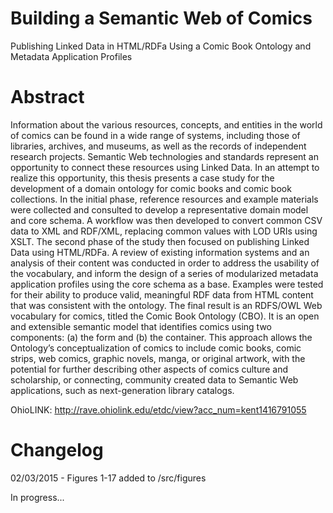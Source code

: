 # Building a Semantic Web of Comics

Publishing Linked Data in HTML/RDFa Using a Comic Book Ontology and Metadata Application Profiles

# Abstract

Information about the various resources, concepts, and entities in the world of comics can be found in a wide range of systems, including those of libraries, archives, and museums, as well as the records of independent research projects. Semantic Web technologies and standards represent an opportunity to connect these resources using Linked Data. In an attempt to realize this opportunity, this thesis presents a case study for the development of a domain ontology for comic books and comic book collections. In the initial phase, reference resources and example materials were collected and consulted to develop a representative domain model and core schema. A workflow was then developed to convert common CSV data to XML and RDF/XML, replacing common values with LOD URIs using XSLT. The second phase of the study then focused on publishing Linked Data using HTML/RDFa. A review of existing information systems and an analysis of their content was conducted in order to address the usability of the vocabulary, and inform the design of a series of modularized metadata application profiles using the core schema as a base. Examples were tested for their ability to produce valid, meaningful RDF data from HTML content that was consistent with the ontology. The final result is an RDFS/OWL Web vocabulary for comics, titled the Comic Book Ontology (CBO). It is an open and extensible semantic model that identifies comics using two components: (a) the form and (b) the container. This approach allows the Ontology’s conceptualization of comics to include comic books, comic strips, web comics, graphic novels, manga, or original artwork, with the potential for further describing other aspects of comics culture and scholarship, or connecting, community created data to Semantic Web applications, such as next-generation library catalogs. 

OhioLINK: http://rave.ohiolink.edu/etdc/view?acc_num=kent1416791055

# Changelog
02/03/2015 - Figures 1-17 added to /src/figures

In progress...


